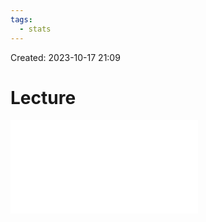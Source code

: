 ```yaml
---
tags:
  - stats
---
```

Created: 2023-10-17 21:09
# Lecture

![](customer-analytics/Segmentation_III-Finding-assessing-and-predicting-customer-segments.pdf)